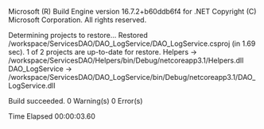 Microsoft (R) Build Engine version 16.7.2+b60ddb6f4 for .NET
Copyright (C) Microsoft Corporation. All rights reserved.

  Determining projects to restore...
  Restored /workspace/ServicesDAO/DAO_LogService/DAO_LogService.csproj (in 1.69 sec).
  1 of 2 projects are up-to-date for restore.
  Helpers -> /workspace/ServicesDAO/Helpers/bin/Debug/netcoreapp3.1/Helpers.dll
  DAO_LogService -> /workspace/ServicesDAO/DAO_LogService/bin/Debug/netcoreapp3.1/DAO_LogService.dll

Build succeeded.
    0 Warning(s)
    0 Error(s)

Time Elapsed 00:00:03.60
